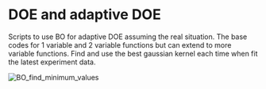 # DOE and adaptive DOE
Scripts to use BO for adaptive DOE assuming the real situation. The base codes for 1 variable and 2 variable functions but can extend to more variable functions. Find and use the best gaussian kernel each time when fit the latest experiment data.

![BO_find_minimum_values](https://user-images.githubusercontent.com/50325966/98520100-f2ece080-22b4-11eb-9960-720fbead1c0b.jpg)

